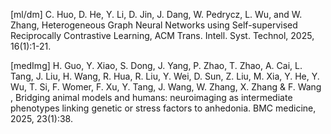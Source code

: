 [ml/dm] C. Huo, D. He, Y. Li, D. Jin, J. Dang, W. Pedrycz, L. Wu, and W. Zhang, Heterogeneous Graph Neural Networks using Self-supervised Reciprocally Contrastive Learning, ACM Trans. Intell. Syst. Technol, 2025, 16(1):1-21.


[medImg] H. Guo, Y. Xiao, S. Dong, J. Yang, P. Zhao, T. Zhao, A. Cai, L. Tang, J. Liu, H. Wang, R. Hua, R. Liu, Y. Wei, D. Sun, Z. Liu, M. Xia, Y. He, Y. Wu, T. Si, F. Womer, F. Xu, Y. Tang, J. Wang, W. Zhang, X. Zhang & F. Wang , Bridging animal models and humans: neuroimaging as intermediate phenotypes linking genetic or stress factors to anhedonia. BMC medicine, 2025, 23(1):38.
